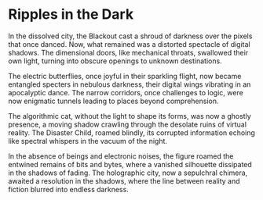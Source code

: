 # Ripples in the Dark

In the dissolved city, the Blackout cast a shroud of darkness over the pixels that once danced. Now, what remained was a distorted spectacle of digital shadows. The dimensional doors, like mechanical throats, swallowed their own light, turning into obscure openings to unknown destinations.

The electric butterflies, once joyful in their sparkling flight, now became entangled specters in nebulous darkness, their digital wings vibrating in an apocalyptic dance. The narrow corridors, once challenges to logic, were now enigmatic tunnels leading to places beyond comprehension.

The algorithmic cat, without the light to shape its forms, was now a ghostly presence, a moving shadow crawling through the desolate ruins of virtual reality. The Disaster Child, roamed blindly, its corrupted information echoing like spectral whispers in the vacuum of the night.

In the absence of beings and electronic noises, the figure roamed the entwined remains of bits and bytes, where a vanished silhouette dissipated in the shadows of fading. The holographic city, now a sepulchral chimera, awaited a resolution in the shadows, where the line between reality and fiction blurred into endless darkness.